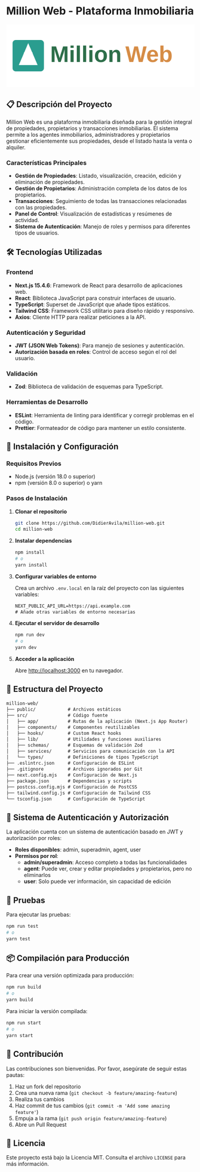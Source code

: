 # Million Web - Plataforma Inmobiliaria

![Million Web Logo](public/logo.svg)

## 📋 Descripción del Proyecto

Million Web es una plataforma inmobiliaria diseñada para la gestión integral de propiedades, propietarios y transacciones inmobiliarias. El sistema permite a los agentes inmobiliarios, administradores y propietarios gestionar eficientemente sus propiedades, desde el listado hasta la venta o alquiler.

### Características Principales

- **Gestión de Propiedades**: Listado, visualización, creación, edición y eliminación de propiedades.
- **Gestión de Propietarios**: Administración completa de los datos de los propietarios.
- **Transacciones**: Seguimiento de todas las transacciones relacionadas con las propiedades.
- **Panel de Control**: Visualización de estadísticas y resúmenes de actividad.
- **Sistema de Autenticación**: Manejo de roles y permisos para diferentes tipos de usuarios.

## 🛠️ Tecnologías Utilizadas

### Frontend
- **Next.js 15.4.6**: Framework de React para desarrollo de aplicaciones web.
- **React**: Biblioteca JavaScript para construir interfaces de usuario.
- **TypeScript**: Superset de JavaScript que añade tipos estáticos.
- **Tailwind CSS**: Framework CSS utilitario para diseño rápido y responsivo.
- **Axios**: Cliente HTTP para realizar peticiones a la API.

### Autenticación y Seguridad
- **JWT (JSON Web Tokens)**: Para manejo de sesiones y autenticación.
- **Autorización basada en roles**: Control de acceso según el rol del usuario.

### Validación
- **Zod**: Biblioteca de validación de esquemas para TypeScript.

### Herramientas de Desarrollo
- **ESLint**: Herramienta de linting para identificar y corregir problemas en el código.
- **Prettier**: Formateador de código para mantener un estilo consistente.

## 🚀 Instalación y Configuración

### Requisitos Previos
- Node.js (versión 18.0 o superior)
- npm (versión 8.0 o superior) o yarn

### Pasos de Instalación

1. **Clonar el repositorio**

   ```bash
   git clone https://github.com/DidierAvila/million-web.git
   cd million-web
   ```

2. **Instalar dependencias**

   ```bash
   npm install
   # o
   yarn install
   ```

3. **Configurar variables de entorno**

   Crea un archivo `.env.local` en la raíz del proyecto con las siguientes variables:

   ```
   NEXT_PUBLIC_API_URL=https://api.example.com
   # Añade otras variables de entorno necesarias
   ```

4. **Ejecutar el servidor de desarrollo**

   ```bash
   npm run dev
   # o
   yarn dev
   ```

5. **Acceder a la aplicación**

   Abre [http://localhost:3000](http://localhost:3000) en tu navegador.

## 📝 Estructura del Proyecto

```
million-web/
├── public/            # Archivos estáticos
├── src/               # Código fuente
│   ├── app/           # Rutas de la aplicación (Next.js App Router)
│   ├── components/    # Componentes reutilizables
│   ├── hooks/         # Custom React hooks
│   ├── lib/           # Utilidades y funciones auxiliares
│   ├── schemas/       # Esquemas de validación Zod
│   ├── services/      # Servicios para comunicación con la API
│   └── types/         # Definiciones de tipos TypeScript
├── .eslintrc.json     # Configuración de ESLint
├── .gitignore         # Archivos ignorados por Git
├── next.config.mjs    # Configuración de Next.js
├── package.json       # Dependencias y scripts
├── postcss.config.mjs # Configuración de PostCSS
├── tailwind.config.js # Configuración de Tailwind CSS
└── tsconfig.json      # Configuración de TypeScript
```

## 🔐 Sistema de Autenticación y Autorización

La aplicación cuenta con un sistema de autenticación basado en JWT y autorización por roles:

- **Roles disponibles**: admin, superadmin, agent, user
- **Permisos por rol**:
  - **admin/superadmin**: Acceso completo a todas las funcionalidades
  - **agent**: Puede ver, crear y editar propiedades y propietarios, pero no eliminarlos
  - **user**: Solo puede ver información, sin capacidad de edición

## 🧪 Pruebas

Para ejecutar las pruebas:

```bash
npm run test
# o
yarn test
```

## 📦 Compilación para Producción

Para crear una versión optimizada para producción:

```bash
npm run build
# o
yarn build
```

Para iniciar la versión compilada:

```bash
npm run start
# o
yarn start
```

## 👥 Contribución

Las contribuciones son bienvenidas. Por favor, asegúrate de seguir estas pautas:

1. Haz un fork del repositorio
2. Crea una nueva rama (`git checkout -b feature/amazing-feature`)
3. Realiza tus cambios
4. Haz commit de tus cambios (`git commit -m 'Add some amazing feature'`)
5. Empuja a la rama (`git push origin feature/amazing-feature`)
6. Abre un Pull Request

## 📄 Licencia

Este proyecto está bajo la Licencia MIT. Consulta el archivo `LICENSE` para más información.
